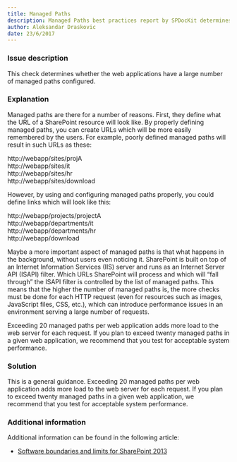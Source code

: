 ```yaml
---
title: Managed Paths
description: Managed Paths best practices report by SPDocKit determines whether the web applications have a large number of managed paths configured.
author: Aleksandar Draskovic 
date: 23/6/2017
---
```

### Issue description
This check determines whether the web applications have a large number of managed paths configured.
### Explanation
Managed paths are there for a number of reasons. First, they define what the URL of a SharePoint resource will look like. By properly defining managed paths, you can create URLs which will be more easily remembered by the users. For example, poorly defined managed paths will result in such URLs as these:

http://webapp/sites/projA  
http://webapp/sites/it  
http://webapp/sites/hr  
http://webapp/sites/download  

However, by using and configuring managed paths properly, you could define links which will look like this:

http://webapp/projects/projectA  
http://webapp/departments/it  
http://webapp/departments/hr  
http://webapp/download  

Maybe a more important aspect of managed paths is that what happens in the background, without users even noticing it. SharePoint is built on top of an Internet Information Services (IIS) server and runs as an Internet Server API (ISAPI) filter. Which URLs SharePoint will process and which will “fall through” the ISAPI filter is controlled by the list of managed paths. This means that the higher the number of managed paths is, the more checks must be done for each HTTP request (even for resources such as images, JavaScript files, CSS, etc.), which can introduce performance issues in an environment serving a large number of requests.

Exceeding 20 managed paths per web application adds more load to the web server for each request. If you plan to exceed twenty managed paths in a given web application, we recommend that you test for acceptable system performance.
### Solution
This is a general guidance. Exceeding 20 managed paths per web application adds more load to the web server for each request. If you plan to exceed twenty managed paths in a given web application, we recommend that you test for acceptable system performance.
### Additional information 
Additional information can be found in the following article:
* [Software boundaries and limits for SharePoint 2013](https://technet.microsoft.com/en-us/library/cc262787.aspx)

